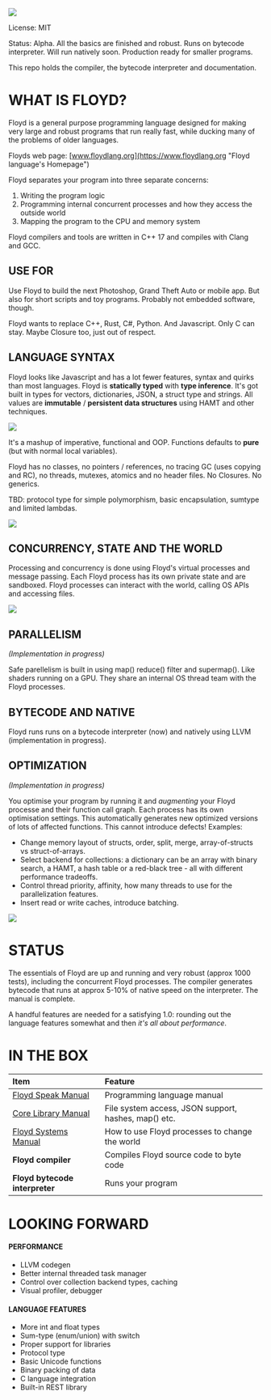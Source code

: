 ![](readme_floyd_logo.png)

License: MIT

Status: Alpha. All the basics are finished and robust. Runs on bytecode interpreter. Will run natively soon. Production ready for smaller programs.

This repo holds the compiler, the bytecode interpreter and documentation.


# WHAT IS FLOYD?

Floyd is a general purpose programming language designed for making very large and robust programs that run really fast, while ducking many of the problems of older languages.

Floyds web page: [www.floydlang.org](https://www.floydlang.org "Floyd language's Homepage")

Floyd separates your program into three separate concerns:

1. Writing the program logic
2. Programming internal concurrent processes and how they access the outside world
3. Mapping the program to the CPU and memory system

Floyd compilers and tools are written in C++ 17 and compiles with Clang and GCC.


## USE FOR

Use Floyd to build the next Photoshop, Grand Theft Auto or mobile app. But also for short scripts and toy programs. Probably not embedded software, though.

Floyd wants to replace C++, Rust, C#, Python. And Javascript. Only C can stay. Maybe Closure too, just out of respect.


## LANGUAGE SYNTAX

Floyd looks like Javascript and has a lot fewer features, syntax and quirks than most languages. Floyd is **statically typed** with **type inference**. It's got built in types for vectors, dictionaries, JSON, a struct type and strings. All values are **immutable** / **persistent data structures** using HAMT and other techniques.


![](floyd_snippets.png)

It's a mashup of imperative, functional and OOP. Functions defaults to **pure** (but with normal local variables).

Floyd has no classes, no pointers / references, no tracing GC (uses copying and RC), no threads, mutexes, atomics and no header files. No Closures. No generics.

TBD: protocol type for simple polymorphism, basic encapsulation, sumtype and limited lambdas.

![](readme_cheat_sheet.png)



## CONCURRENCY, STATE AND THE WORLD

Processing and concurrency is done using Floyd's virtual processes and message passing. Each Floyd process has its own private state and are sandboxed. Floyd processes can interact with the world, calling OS APIs and accessing files.

![](floyd_container_example.png)


## PARALLELISM

*(Implementation in progress)*

Safe parellelism is built in using map() reduce() filter and supermap(). Like shaders running on a GPU. They share an internal OS thread team with the Floyd processes.



## BYTECODE AND NATIVE

Floyd runs runs on a bytecode interpreter (now) and natively using LLVM (implementation in progress).



## OPTIMIZATION

*(Implementation in progress)*

You optimise your program by running it and *augmenting* your Floyd processe and their function call graph. Each process has its own optimisation settings. This automatically generates new optimized versions of lots of affected functions. This cannot introduce defects! Examples:


- Change memory layout of structs, order, split, merge, array-of-structs vs struct-of-arrays.
- Select backend for collections: a dictionary can be an array with binary search, a HAMT, a hash table or a red-black tree - all with different performance tradeoffs.
- Control thread priority, affinity, how many threads to use for the parallelization features.
- Insert read or write caches, introduce batching.

![](floyd_optimization.png)

# STATUS

The essentials of Floyd are up and running and very robust (approx 1000 tests), including the concurrent Floyd processes. The compiler generates bytecode that runs at approx 5-10% of native speed on the interpreter. The manual is complete.

A handful features are needed for a satisfying 1.0: rounding out the language features somewhat and then *it's all about performance*.


# IN THE BOX

|Item				| Feature	
|:---				|:---
| [Floyd Speak Manual](floyd_speak.md) | Programming language manual
| [Core Library Manual](floyd_speak_corelibs.md) | File system access, JSON support, hashes, map() etc.
| [Floyd Systems Manual](floyd_systems.md) | How to use Floyd processes to change the world
| **Floyd compiler** | Compiles Floyd source code to byte code
| **Floyd bytecode interpreter**	|Runs your program



# LOOKING FORWARD

#### PERFORMANCE
- LLVM codegen
- Better internal threaded task manager
- Control over collection backend types, caching
- Visual profiler, debugger

#### LANGUAGE FEATURES
- More int and float types
- Sum-type (enum/union) with switch
- Proper support for libraries
- Protocol type
- Basic Unicode functions
- Binary packing of data
- C language integration
- Built-in REST library


